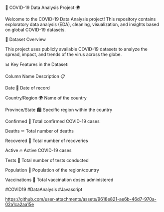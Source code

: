 🦠 COVID-19 Data Analysis Project 🌍

Welcome to the COVID-19 Data Analysis project! This repository contains exploratory data analysis (EDA), cleaning, visualization, and insights based on global COVID-19 datasets.

📂 Dataset Overview

This project uses publicly available COVID-19 datasets to analyze the spread, impact, and trends of the virus across the globe.

📊 Key Features in the Dataset:

Column Name	Description 📋

Date	📆 Date of record

Country/Region	🌍 Name of the country

Province/State	🏙️ Specific region within the country

Confirmed	🦠 Total confirmed COVID-19 cases

Deaths	⚰️ Total number of deaths

Recovered	💪 Total number of recoveries

Active	🔥 Active COVID-19 cases

Tests	🧪 Total number of tests conducted

Population	👥 Population of the region/country

Vaccinations	💉 Total vaccination doses administered

#COVID19
#DataAnalysis 
#Javascript

https://github.com/user-attachments/assets/9618e821-ae6b-46d7-970a-02a1ca2aa15e
